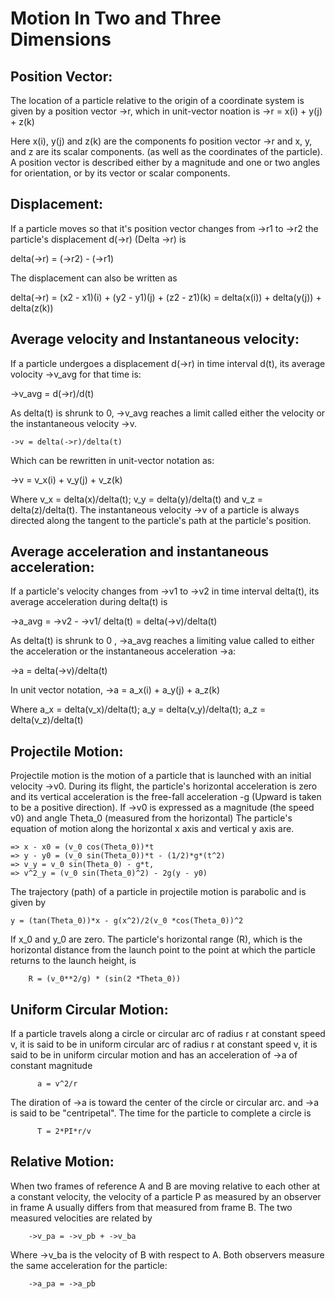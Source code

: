 # Motion In Two and Three Dimensions

## Position Vector:

The location of a particle relative to the origin of
a coordinate system is given by a position vector ->r, which in unit-vector noation
is
      ->r = x(i) + y(j) + z(k)

Here x(i), y(j) and z(k) are the components fo position vector ->r and x, y, and z are its
scalar components. (as well as the coordinates of the particle). A position vector is described
either by a magnitude and one or two angles for orientation, or by its vector or scalar components.

## Displacement:

 If a particle moves so that it's position vector changes from ->r1 to ->r2
the particle's displacement d(->r) (Delta ->r) is

  delta(->r) = (->r2) - (->r1)

The displacement can also be written as

  delta(->r) = (x2 - x1)(i) + (y2 - y1)(j) + (z2 - z1)(k)
     = delta(x(i)) + delta(y(j)) + delta(z(k))


## Average velocity and Instantaneous velocity:

 If a particle undergoes a displacement
d(->r) in time interval d(t), its average volocity ->v_avg for that time is:

  ->v_avg = d(->r)/d(t)

As delta(t) is shrunk to 0, ->v_avg reaches a limit called either the velocity or the
instantaneous velocity ->v.

    ->v = delta(->r)/delta(t)

Which can be rewritten in unit-vector notation as:

  ->v = v_x(i) + v_y(j) + v_z(k)

Where v_x = delta(x)/delta(t); v_y = delta(y)/delta(t) and v_z = delta(z)/delta(t).
The instantaneous velocity ->v of a particle is always directed along the tangent to the
particle's path at the particle's position.

## Average acceleration and instantaneous acceleration:

If a particle's velocity changes
from ->v1 to ->v2 in time interval delta(t), its average acceleration during delta(t) is

  ->a_avg = ->v2 - ->v1/ delta(t) = delta(->v)/delta(t)

As delta(t) is shrunk to 0 , ->a_avg reaches a limiting value called to either the acceleration
or the instantaneous acceleration ->a:

  ->a = delta(->v)/delta(t)

In unit vector notation, ->a = a_x(i) + a_y(j) + a_z(k)

Where a_x = delta(v_x)/delta(t); a_y = delta(v_y)/delta(t); a_z = delta(v_z)/delta(t)

## Projectile Motion:

Projectile motion is the motion of a particle that is launched with an initial velocity ->v0.
During its flight, the particle's horizontal acceleration is zero and its vertical acceleration
is the free-fall acceleration -g (Upward is taken to be a positive direction). If ->v0 is
expressed as a magnitude (the speed v0) and angle Theta_0 (measured from the horizontal)
The particle's equation of motion along the horizontal x axis and vertical y axis are.

    => x - x0 = (v_0 cos(Theta_0))*t
    => y - y0 = (v_0 sin(Theta_0))*t - (1/2)*g*(t^2)
    => v_y = v_0 sin(Theta_0) - g*t,
    => v^2_y = (v_0 sin(Theta_0)^2) - 2g(y - y0)

The trajectory (path) of a particle in projectile motion is parabolic and is given by

    y = (tan(Theta_0))*x - g(x^2)/2(v_0 *cos(Theta_0))^2

If x_0 and y_0 are zero. The particle's horizontal range (R), which is the horizontal
distance from the launch point to the point at which the particle returns to the launch
height, is

        R = (v_0**2/g) * (sin(2 *Theta_0))

## Uniform Circular Motion:

If a particle travels along a circle or circular arc of radius r at constant speed v, it is
said to be in uniform circular arc of radius r at constant speed v, it is said to be in
uniform circular motion and has an acceleration of ->a of constant magnitude

          a = v^2/r

The diration of ->a is toward the center of the circle or circular arc. and ->a is said to
be "centripetal". The time for the particle to complete a circle is

          T = 2*PI*r/v

## Relative Motion:

When two frames of reference A and B are moving relative to each other at a constant
velocity, the velocity of a particle P as measured by an observer in frame A usually
differs from that measured from frame B. The two measured velocities are related by

        ->v_pa = ->v_pb + ->v_ba

Where ->v_ba is the velocity of B with respect to A. Both observers measure the same
acceleration for the particle:

        ->a_pa = ->a_pb
